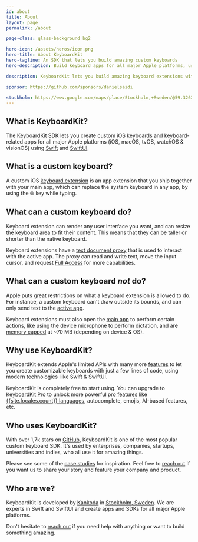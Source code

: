 ```yaml
---
id: about
title: About
layout: page
permalink: /about

page-class: glass-background bg2

hero-icon: /assets/heros/icon.png
hero-title: About KeyboardKit
hero-tagline: An SDK that lets you build amazing custom keyboards
hero-description: Build keyboard apps for all major Apple platforms, using Swift & SwiftUI.

description: KeyboardKit lets you build amazing keyboard extensions with Swift & SwiftUI

sponsor: https://github.com/sponsors/danielsaidi

stockholm: https://www.google.com/maps/place/Stockholm,+Sweden/@59.3262131,17.8172499,11z/data=!3m1!4b1!4m6!3m5!1s0x465f763119640bcb:0xa80d27d3679d7766!8m2!3d59.3293235!4d18.0685808!16zL20vMDZteHM
---
```



## What is KeyboardKit?

The KeyboardKit SDK lets you create custom iOS keyboards and keyboard-related apps for all major Apple platforms (iOS, macOS, tvOS, watchOS & visionOS) using [Swift]({{site.urls.swift}}) and [SwiftUI]({{site.urls.swiftui}}).


## What is a custom keyboard?

A custom iOS [keyboard extension](terminology) is an app extension that you ship together with your main app, which can replace the system keyboard in any app, by using the 🌐 key while typing.


## What can a custom keyboard do?

Keyboard extension can render any user interface you want, and can resize the keyboard area to fit their content. This means that they can be taller or shorter than the native keyboard.

Keyboard extensions have a [text document proxy](terminology) that is used to interact with the active app. The proxy can read and write text, move the input cursor, and request [Full Access](terminology) for more capabilities.


## What can a custom keyboard *not* do?

Apple puts great restrictions on what a keyboard extension is allowed to do. For instance, a custom keyboard can't draw outside its bounds, and can only send text to the [active app](terminology).

Keyboard extensions must also open the [main app](terminology) to perform certain actions, like using the device microphone to perform dictation, and are [memory capped](terminology) at ~70 MB (depending on device & OS).


## Why use KeyboardKit?

KeyboardKit extends Apple's limited APIs with many more [features](/features) to let you create customizable keyboards with just a few lines of code, using modern technologies lilke Swift & SwiftUI.

KeyboardKit is completely free to start using. You can upgrade to [KeyboardKit Pro](/pro) to unlock more powerful [pro features](/pro#features) like [{{site.locales.count}} languages](/locales), autocomplete, emojis, AI-based features, etc.


## Who uses KeyboardKit?

With over 1,7k stars on [GitHub]({{site.urls.github}}), KeyboardKit is one of the most popular custom keyboard SDK. It's used by enterprises, companies, startups, universities and indies, who all use it for amazing things.

Please see some of the [case studies](/case-studies) for inspiration. Feel free to [reach out](mailto:{{site.email}}) if you want us to share your story and feature your company and product.


## Who are we?

KeyboardKit is developed by [Kankoda](https://kankoda.com) in [Stockholm, Sweden]({{page.stockholm}}). We are experts in Swift and SwiftUI and create apps and SDKs for all major Apple platforms.

Don't hesitate to [reach out](mailto:{{site.email}}) if you need help with anything or want to build something amazing.